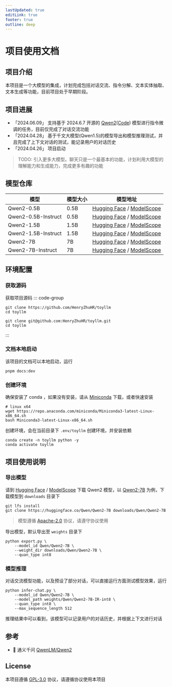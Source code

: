 ```yaml
---
lastUpdated: true
editLink: true
footer: true
outline: deep
---
```



# 项目使用文档

## 项目介绍
本项目是一个大模型的集成，计划完成包括对话交流、指令分解、文本实体抽取、文本生成等功能，目前项目处于早期阶段。

## 项目进展

- 「2024.06.09」 支持基于 2024.6.7 开源的 [Qwen2](https://qwenlm.github.io/blog/qwen2/)([Code](https://github.com/QwenLM/Qwen2)) 模型进行指令微调的任务，目前仅完成了对话交流功能
- 「2024.04.28」 基于千文大模型(Qwen1.5)的模型导出和模型推理测试，并且完成了上下文对话的测试，能记录用户的对话历史
- 「2024.04.26」 项目启动

> TODO: 引入更多大模型。聊天只是一个最基本的功能，计划利用大模型的理解能力和生成能力，完成更多有趣的功能



## 模型仓库

| 模型|  模型大小  | 模型地址 |
|---|---|---|
| Qwen2-0.5B | 0.5B | [Hugging Face](https://huggingface.co/Qwen/Qwen2-0.5B) / [ModelScope](https://www.modelscope.cn/qwen/Qwen2-0.5B) |
| Qwen2-0.5B-Instruct | 0.5B | [Hugging Face](https://huggingface.co/Qwen/Qwen2-0.5B-Instruct) / [ModelScope](https://www.modelscope.cn/qwen/Qwen2-0.5B-Instruct) |
| Qwen2-1.5B | 1.5B | [Hugging Face](https://huggingface.co/Qwen/Qwen2-1.5B) / [ModelScope](https://www.modelscope.cn/models/qwen/Qwen2-1.5B) |
| Qwen2-1.5B-Instruct | 1.5B | [Hugging Face](https://huggingface.co/Qwen/Qwen2-1.5B-Instruct) / [ModelScope](https://www.modelscope.cn/qwen/Qwen2-1.5B-Instruct) |
| Qwen2-7B | 7B | [Hugging Face](https://huggingface.co/Qwen/Qwen2-7B) / [ModelScope](https://www.modelscope.cn/models/qwen/Qwen2-7B) |
| Qwen2-7B-Instruct | 7B | [Hugging Face](https://huggingface.co/Qwen/Qwen2-7B-Instruct) / [ModelScope](https://www.modelscope.cn/qwen/Qwen2-7B-Instruct) |

<!-- 
## 环境要求
本项目在以下环境中测试通过：

| 系统          | CPU       | GPU      |
| ------------- | --------- | -------- |
| Ubuntu 22.04  | i9-13900K | RTX 4090 |
| Sonoma 12.0.1 | M1 Pro    | M1 Pro   | --> 

## 环境配置

### 获取源码
获取项目源码
::: code-group

```shell [HTTP]
git clone https://github.com/HenryZhuHR/toyllm
cd toyllm
```

```shell [SSH]
git clone git@github.com:HenryZhuHR/toyllm.git
cd toyllm
```

:::


### 文档本地启动

该项目的文档可以本地启动，运行
```shell
pnpm docs:dev
```

### 创建环境

确保安装了 conda ，如果没有安装，请从 [Miniconda](https://docs.anaconda.com/free/miniconda/index.html) 下载，或者快速安装
  
```shell
# linux x64
wget https://repo.anaconda.com/miniconda/Miniconda3-latest-Linux-x86_64.sh
bash Miniconda3-latest-Linux-x86_64.sh
```

创建环境，会在当前目录下 `.env/toyllm` 创建环境，并安装依赖
```shell
conda create -n toyllm python -y
conda activate toyllm
```

## 项目使用说明


### 导出模型

请到 [Hugging Face](https://huggingface.co/collections/Qwen/qwen2-6659360b33528ced941e557f) / [ModelScope](https://www.modelscope.cn/home) 下载 Qwen2 模型，以 [Qwen2-7B](https://huggingface.co/Qwen/Qwen2-7B-Instruct) 为例，下载模型到 `downloads` 目录下
```shell
git lfs install
git clone https://huggingface.co/Qwen/Qwen2-7B downloads/Qwen/Qwen2-7B
```
> 模型遵循 [Apache-2.0](https://huggingface.co/Qwen/Qwen2-7B-Instruct/blob/main/LICENSE) 协议，请遵守协议使用


导出模型，默认导出至 `weights` 目录下
```shell
python export.py \
    --model_id Qwen/Qwen2-7B \
    --weight_dir downloads/Qwen/Qwen2-7B \
    --quan_type int8
```

### 模型推理

对话交流模型功能，以及预设了部分对话，可以直接运行方面测试模型效果，运行
```shell
python infer-chat.py \
    --model_id Qwen/Qwen2-7B \
    --model_path weights/Qwen/Qwen2-7B-IR-int8 \
    --quan_type int8 \
    --max_sequence_length 512
```

推理结果中可以看到，该模型可以记录用户的对话历史，并根据上下文进行对话


## 参考

- 🚀 通义千问 [QwenLM/Qwen2](https://github.com/QwenLM/Qwen2)


## License

本项目遵循 [GPL-3.0](https://opensource.org/licenses/GPL-3.0) 协议，请遵循协议使用本项目
